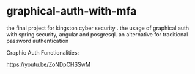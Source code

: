 # graphical-auth-with-mfa
the final project for kingston cyber security . the usage of graphical auth with spring security, angular and posgresql. an alternative for traditional password authentication

Graphic Auth Functionalities:

https://youtu.be/ZoNDpCHSSwM

